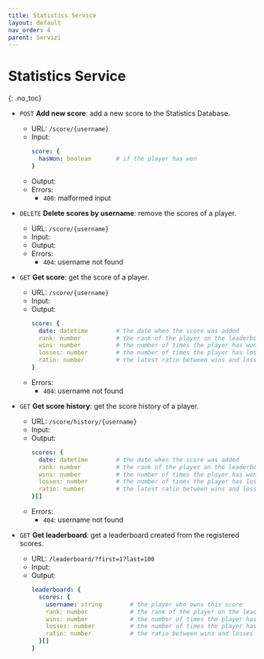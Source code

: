 ```yaml
---
title: Statistics Service
layout: default
nav_order: 4
parent: Servizi
---
```


# Statistics Service
{: .no_toc}

- `POST` **Add new score**: add a new score to the Statistics Database.
  - URL: `/score/{username}`
  - Input:
    ```yaml
    score: {
      hasWon: boolean       # if the player has won
    }
    ```
  - Output: ` `
  - Errors:
    - `400`: malformed input
      
- `DELETE` **Delete scores by username**: remove the scores of a player.
  - URL: `/score/{username}`
  - Input: ` `
  - Output: ` `
  - Errors:
    - `404`: username not found

- `GET` **Get score**: get the score of a player.
  - URL: `/score/{username}`
  - Input: ` `
  - Output:
    ```yaml
    score: {
      date: datetime        # the date when the score was added
      rank: number          # the rank of the player on the leaderboard
      wins: number          # the number of times the player has won
      losses: number        # the number of times the player has lost
      ratio: number         # the latest ratio between wins and losses (ratio = wins/losses)
    }
    ```
  - Errors:
    - `404`: username not found

- `GET` **Get score history**: get the score history of a player.
  - URL: `/score/history/{username}`
  - Input: ` `
  - Output:
    ```yaml
    scores: {
      date: datetime        # the date when the score was added
      rank: number          # the rank of the player on the leaderboard
      wins: number          # the number of times the player has won
      losses: number        # the number of times the player has lost
      ratio: number         # the latest ratio between wins and losses (ratio = wins/losses)
    }[]
    ```
  - Errors:
    - `404`: username not found

- `GET` **Get leaderboard**: get a leaderboard created from the registered scores.
  - URL: `/leaderboard/?first=1?last=100`
  - Input: ` `
  - Output:
    ```yaml
    leaderboard: {
      scores: {
        username: string        # the player who owns this score
        rank: number            # the rank of the player on the leaderboard
        wins: number            # the number of times the player has won
        losses: number          # the number of times the player has lost
        ratio: number           # the ratio between wins and losses (ratio = wins/losses)
      }[]
    }
    ```

